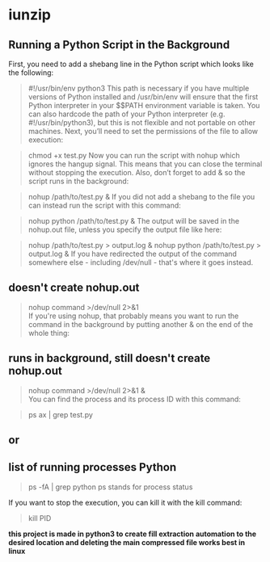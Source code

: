 # iunzip

## Running a Python Script in the Background

First, you need to add a shebang line in the Python script which looks like the following:

>#!/usr/bin/env python3
This path is necessary if you have multiple versions of Python installed and /usr/bin/env will ensure that the first Python interpreter in your $$PATH environment variable is taken. You can also hardcode the path of your Python interpreter (e.g. #!/usr/bin/python3), but this is not flexible and not portable on other machines. Next, you’ll need to set the permissions of the file to allow execution:

>chmod +x test.py
Now you can run the script with nohup which ignores the hangup signal. This means that you can close the terminal without stopping the execution. Also, don’t forget to add & so the script runs in the background:

>nohup /path/to/test.py &
If you did not add a shebang to the file you can instead run the script with this command:

>nohup python /path/to/test.py &
The output will be saved in the nohup.out file, unless you specify the output file like here:

>nohup /path/to/test.py > output.log &
>nohup python /path/to/test.py > output.log &
If you have redirected the output of the command somewhere else - including /dev/null - that's where it goes instead.

## doesn't create nohup.out

>nohup command >/dev/null 2>&1   
If you're using nohup, that probably means you want to run the command in the background by putting another & on the end of the whole thing:

## runs in background, still doesn't create nohup.out

>nohup command >/dev/null 2>&1 &  
You can find the process and its process ID with this command:

>ps ax | grep test.py

## or
## list of running processes Python

>ps -fA | grep python
>ps stands for process status

If you want to stop the execution, you can kill it with the kill command:

>kill PID

**this project is made in python3
  to create fill extraction automation to the desired location and deleting the main compressed file
  works best in linux**
